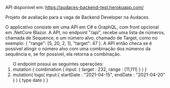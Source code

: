 API disponível em: https://audaces-backend-test.herokuapp.com/

Projeto de avaliação para a vaga de Backend Developer na Audaces.

O applicativo consiste em uma API em C# e GraphQL, com front opcional em .NetCore Blazor.
A API, no endpoint "/api", recebe uma lista de números, chamada de Sequence, e um número alvo, chamado de Target, 
como no exemplo: { "range": [5, 20, 2, 1], "target": 47 }. A API então checa se é possível atingir o número alvo com uma combinação dos números da sequência e, se for possível, ela retorna a combinação.

<ol>O endpoint possui as seguintes operações:

 <li>
  mutation 
  {
    combination
    (
      input:
      {
        target : 232,
        range : [11,111]
      }
    )
  }
 </li>
 <li>
  mutation{
    logs(
      input:{
        startDate :  "2021-04-15",
        endDate :  "2021-04-20"
      }
    )
    {
      type
      date
    }
  }
 </li>
</ol>